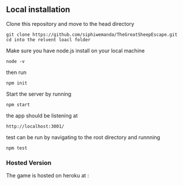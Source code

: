 ## Local installation

Clone this repository and move to the head directory
```
git clone https://github.com/siphiwemanda/TheGreatSheepEscape.git
cd into the relvent loacl folder 
```

Make sure you have node.js install on your local machine 

```
node -v
```
then run 

```
npm init
```
Start the server by running 
```
npm start 
```

the app should be listening at 

```
http://localhost:3001/
```
test can be run by navigating to the root directory and runnning 

```
npm test
```
### Hosted Version 

The game is hosted on heroku at : 
